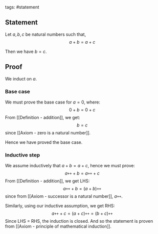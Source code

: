 tags: #statement 

## Statement

Let $a, b, c$ be natural numbers such that,
$$a + b = a + c$$

Then we have $b = c$.

## Proof

We induct on $a$.

### Base case

We must prove the base case for $a = 0$, where:
$$0 + b = 0 + c$$
From [[Definition - addition]], we get:
$$ b = c $$
since [[Axiom - zero is a natural number]].

Hence we have proved the base case.

### Inductive step

We assume inductively that $a + b = a + c$, hence we must prove:
$$a\texttt{++} + b = a\texttt{++} + c$$
From [[Definition - addition]], we get LHS:
$$a\texttt{++} + b = (a + b)\texttt{++}$$
since from [[Axiom - successor is a natural number]], $a\texttt{++}$.

Similarly, using our inductive assumption, we get RHS:
$$a\texttt{++} + c = (a + c)\texttt{++} = (b + c)\texttt{++}$$
Since LHS $=$ RHS, the induction is closed. And so the statement is proven from [[Axiom - principle of mathematical induction]].
